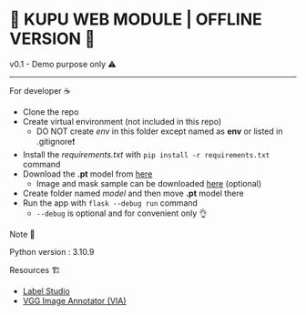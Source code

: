 # 🚧 KUPU WEB MODULE | OFFLINE VERSION 🚧

v0.1 - Demo purpose only ⚠️

---

For developer ☕

- Clone the repo
- Create virtual environment (not included in this repo)
  - DO NOT create _env_ in this folder except named as **env** or listed in .gitignore❗
- Install the _requirements.txt_ with `pip install -r requirements.txt` command
- Download the **.pt** model from [here](https://drive.google.com/file/d/1IyIrCrXVGr_SwnqKClzv62y2g8QnUZis/view?usp=sharing)
  - Image and mask sample can be downloaded [here](https://drive.google.com/drive/folders/128bpdCCcgq91C7l0k3ZeSInM71rWXmw0?usp=sharing) (optional)
- Create folder named _model_ and then move **.pt** model there
- Run the app with `flask --debug run` command
  - `--debug` is optional and for convenient only 👌
  
Note :notebook:

Python version : 3.10.9

Resources 🏗️

- [Label Studio](https://labelstud.io/)
- [VGG Image Annotator (VIA)](https://www.robots.ox.ac.uk/~vgg/software/via/)
